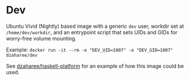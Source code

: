 # Dev

Ubuntu Vivid (Nightly) based image with a generic ```dev``` user, workdir set at
```/home/dev/workdir```, and an entrypoint script that sets UIDs and GIDs for
worry-free volume mounting.

Example: ```docker run -it --rm -e "DEV_UID=1007" -e "DEV_GID=1007" dzaharee/dev```

See
[dzaharee/haskell-platform](https://github.com/dzaharee/docker-images/tree/master/haskell-platform)
for an example of how this image could be used.
